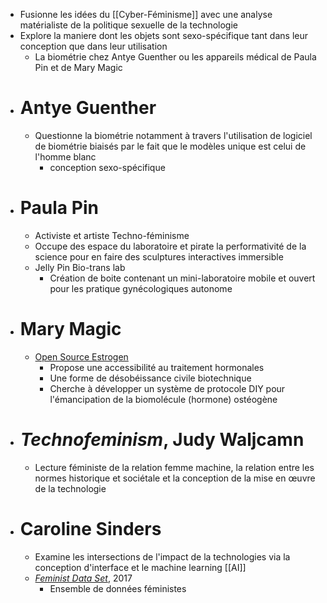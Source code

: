 - Fusionne les idées du [[Cyber-Féminisme]] avec une analyse matérialiste de la politique sexuelle de la technologie
- Explore la maniere dont les objets sont sexo-spécifique tant dans leur conception que dans leur utilisation
	- La biométrie chez Antye Guenther ou les appareils médical de Paula Pin et de Mary Magic
- # Antye Guenther
	- Questionne la biométrie notamment à travers l'utilisation de logiciel de biométrie biaisés par le fait que le modèles unique est celui de l'homme blanc
		- conception sexo-spécifique
- # Paula Pin
	- Activiste et artiste Techno-féminisme
	- Occupe des espace du laboratoire et pirate la performativité de la science pour en faire des sculptures interactives immersible
	- Jelly Pin Bio-trans lab
		- Création de boite contenant un mini-laboratoire mobile et ouvert pour les pratique gynécologiques autonome
- # Mary Magic
	- [Open Source Estrogen](https://maggic.ooo/OSE)
		- Propose une accessibilité au traitement hormonales
		- Une forme de désobéissance civile biotechnique
		- Cherche à développer un système de protocole DIY pour l'émancipation de la biomolécule (hormone) ostéogène
- # *Technofeminism*, Judy Waljcamn
	- Lecture féministe de la relation femme machine, la relation entre les normes historique et sociétale et la conception de la mise en œuvre de la technologie
- # Caroline Sinders
	- Examine les intersections de l'impact de la technologies via la conception d'interface et le machine learning [[AI]]
	- [*Feminist Data Set*](https://carolinesinders.com/feminist-data-set/), 2017
		- Ensemble de données féministes